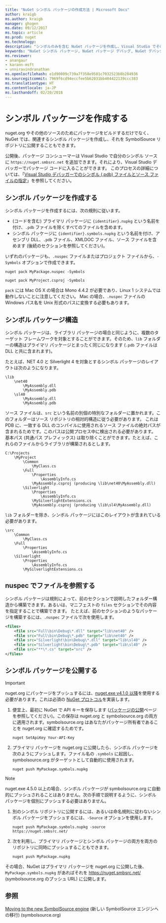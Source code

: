 ```yaml
---
title: "NuGet シンボル パッケージの作成方法 | Microsoft Docs"
author: kraigb
ms.author: kraigb
manager: ghogen
ms.date: 09/12/2017
ms.topic: article
ms.prod: nuget
ms.technology: 
description: "シンボルのみを含む NuGet パッケージを作成し、Visual Studio でその他の NuGet パッケージをデバッグする方法。"
keywords: "NuGet シンボル パッケージ, NuGet パッケージ デバッグ, NuGet デバッグ対応, パッケージ シンボル, シンボル パッケージ規則"
ms.reviewer:
- anangaur
- karann-msft
- unniravindranathan
ms.openlocfilehash: e1d90009c739a7f358e9581c7032523b8b284936
ms.sourcegitcommit: 7969f6cd94eccfee5b62031bb404422139ccc383
ms.translationtype: HT
ms.contentlocale: ja-JP
ms.lasthandoff: 02/20/2018
---
```

# <a name="creating-symbol-packages"></a>シンボル パッケージを作成する

nuget.org やその他のソースのためにパッケージをビルドするだけでなく、NuGet では、関連するシンボル パッケージを作成し、それを SymbolSource リポジトリに公開することもできます。

公開後、パッケージ コンシューマーは Visual Studio で自分のシンボル ソースに `https://nuget.smbsrc.net` を追加できます。それにより、Visual Studio デバッガーでパッケージ コードに入ることができます。 このプロセスの詳細については、「[Visual Studio デバッガーでのシンボル (.pdb) ファイルとソース ファイルの指定](/visualstudio/debugger/specify-symbol-dot-pdb-and-source-files-in-the-visual-studio-debugger)」を参照してください。

## <a name="creating-a-symbol-package"></a>シンボル パッケージを作成する

シンボル パッケージを作成するには、次の規則に従います。

- (コードを含む) プライマリ パッケージに `{identifier}.nupkg` という名前を付け、`.pdb` ファイルを除くすべてのファイルを含めます。
- シンボル パッケージに `{identifier}.symbols.nupkg` という名前を付け、アセンブリ DLL、`.pdb` ファイル、XMLDOC ファイル、ソース ファイルを含めます (後続のセクションを参照してください)。

いずれのパッケージも、`.nuspec` ファイルまたはプロジェクト ファイルから、`-Symbols` オプションで作成できます。

```cli
nuget pack MyPackage.nuspec -Symbols

nuget pack MyProject.csproj -Symbols
```

`pack` には Mac OS X の場合は Mono 4.4.2 が必要であり、Linux 1 システムでは動作しないことに注意してください。 Mac の場合、`.nuspec` ファイルの Windows パス名を Unix 形式のパスに変換する必要もあります。

## <a name="symbol-package-structure"></a>シンボル パッケージ構造

シンボル パッケージは、ライブラリ パッケージの場合と同じように、複数のターゲット フレームワークを対象とすることができます。そのため、`lib` フォルダーの構造はプライマリ パッケージとまったく同じになります (`.pdb` ファイルは DLL と共に含まれます)。

たとえば、NET 4.0 と Silverlight 4 を対象とするシンボル パッケージのレイアウトは次のようになります。

    \lib
        \net40
            \MyAssembly.dll
            \MyAssembly.pdb
        \sl40
            \MyAssembly.dll
            \MyAssembly.pdb

ソース ファイルは、`src` という名前の別個の特別なフォルダーに置かれます。このフォルダーはソース リポジトリの相対的構造に従う必要があります。 これは PDB に、一致する DLL のコンパイルに使用されるソース ファイルの絶対パスが含まれるためです。このパスは公開プロセス中に検出される必要があります。 基本パス (共通パス プレフィックス) は取り除くことができます。たとえば、これらのファイルからライブラリが構築されるとします。

    C:\Projects
        \MyProject
            \Common
                \MyClass.cs
            \Full
                \Properties
                    \AssemblyInfo.cs
                \MyAssembly.csproj (producing \lib\net40\MyAssembly.dll)
            \Silverlight
                \Properties
                    \AssemblyInfo.cs
                \MySilverlightExtensions.cs
                \MyAssembly.csproj (producing \lib\sl4\MyAssembly.dll)

`lib` フォルダーを除き、シンボル パッケージにはこのレイアウトが含まれている必要があります。

    \src
        \Common
            \MyClass.cs
        \Full
            \Properties
                \AssemblyInfo.cs
        \Silverlight
            \Properties
                \AssemblyInfo.cs
            \MySilverlightExtensions.cs

## <a name="referring-to-files-in-the-nuspec"></a>nuspec でファイルを参照する

シンボル パッケージは規則によって、前のセクションで説明したフォルダー構造から構築できます。あるいは、マニフェストの `files` セクションでその内容を指定することで構築できます。 たとえば、前のセクションのようなパッケージを構築するには、`.nuspec` ファイルで次を使用します。

```xml
<files>
    <file src="Full\bin\Debug\*.dll" target="lib\net40" />
    <file src="Full\bin\Debug\*.pdb" target="lib\net40" />
    <file src="Silverlight\bin\Debug\*.dll" target="lib\sl40" />
    <file src="Silverlight\bin\Debug\*.pdb" target="lib\sl40" />
    <file src="**\*.cs" target="src" />
</files>
```

## <a name="publishing-a-symbol-package"></a>シンボル パッケージを公開する

> [!Important]
> nuget.org にパッケージをプッシュするには、[nuget.exe v4.1.0 以降](https://www.nuget.org/downloads)を使用する必要があります。これは必須の [NuGet プロトコル](../api/nuget-protocols.md)を実装します。

1. 便宜上、最初に NuGet で API キーを保存します ([パッケージの公開](../create-packages/publish-a-package.md)ページを参照してください)。この保存は nuget.org と symbolsource.org の両方に適用されます。symbolsource.org はあなたがパッケージ所有者であることを nuget.org に確認するためです。

    ```cli
    nuget SetApiKey Your-API-Key
    ```

1. プライマリ パッケージを nuget.org に公開したら、シンボル パッケージを次のようにプッシュします。ファイル名の `.symbols` に起因し、symbolsource.org がターゲットとして自動的に使用されます。

    ```cli
    nuget push MyPackage.symbols.nupkg
    ```
> [!Note]
> nuget.exe 4.5.0 以上の場合、シンボル パッケージが symbolsource.org に自動的にプッシュされることはありません。次の手順で説明するように、シンボル パッケージを個別にプッシュする必要はありません。

1. 別のシンボル リポジトリに公開するには、あるいは命名規則に従わないシンボル パッケージをプッシュするには、`-Source` オプションを使用します。

    ```cli
    nuget push MyPackage.symbols.nupkg -source https://nuget.smbsrc.net/
    ```

1. 次を利用し、プライマリ パッケージとシンボル パッケージの両方を両方のリポジトリに同時にプッシュすることもできます。

    ```cli
    nuget push MyPackage.nupkg
    ```

その場合、NuGet はプライマリ パッケージを nuget.org に公開した後、`MyPackage.symbols.nupkg` があればそれを https://nuget.smbsrc.net/ (symbolsource.org のプッシュ URL) に公開します。

## <a name="see-also"></a>参照

[Moving to the new SymbolSource engine](https://tripleemcoder.com/2015/10/04/moving-to-the-new-symbolsource-engine/) (新しい SymbolSource エンジンへの移行) (symbolsource.org)
